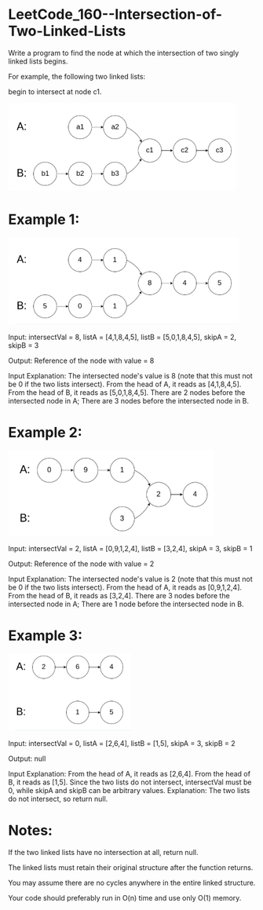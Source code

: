 # LeetCode_160--Intersection-of-Two-Linked-Lists

Write a program to find the node at which the intersection of two singly linked lists begins.

For example, the following two linked lists:


begin to intersect at node c1.

![images](https://github.com/eric82714/LeetCode_160--Intersection-of-Two-Linked-Lists/blob/master/images/example.PNG)

# Example 1:

![images](https://github.com/eric82714/LeetCode_160--Intersection-of-Two-Linked-Lists/blob/master/images/example-1.PNG)

Input: intersectVal = 8, listA = [4,1,8,4,5], listB = [5,0,1,8,4,5], skipA = 2, skipB = 3

Output: Reference of the node with value = 8

Input Explanation: The intersected node's value is 8 (note that this must not be 0 if the two lists intersect). From the head of A, it reads as [4,1,8,4,5]. From the head of B, it reads as [5,0,1,8,4,5]. There are 2 nodes before the intersected node in A; There are 3 nodes before the intersected node in B.
 

# Example 2:

![images](https://github.com/eric82714/LeetCode_160--Intersection-of-Two-Linked-Lists/blob/master/images/example-2.PNG)

Input: intersectVal = 2, listA = [0,9,1,2,4], listB = [3,2,4], skipA = 3, skipB = 1

Output: Reference of the node with value = 2

Input Explanation: The intersected node's value is 2 (note that this must not be 0 if the two lists intersect). From the head of A, it reads as [0,9,1,2,4]. From the head of B, it reads as [3,2,4]. There are 3 nodes before the intersected node in A; There are 1 node before the intersected node in B.
 

# Example 3:

![images](https://github.com/eric82714/LeetCode_160--Intersection-of-Two-Linked-Lists/blob/master/images/example-3.PNG)

Input: intersectVal = 0, listA = [2,6,4], listB = [1,5], skipA = 3, skipB = 2

Output: null

Input Explanation: From the head of A, it reads as [2,6,4]. From the head of B, it reads as [1,5]. Since the two lists do not intersect, intersectVal must be 0, while skipA and skipB can be arbitrary values.
Explanation: The two lists do not intersect, so return null.
 

# Notes:

If the two linked lists have no intersection at all, return null.

The linked lists must retain their original structure after the function returns.

You may assume there are no cycles anywhere in the entire linked structure.

Your code should preferably run in O(n) time and use only O(1) memory.
